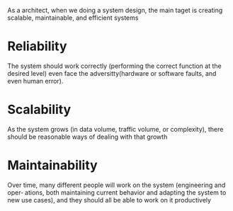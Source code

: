 As a architect, when we doing a system design, the main taget is creating scalable, maintainable, and efficient systems

# Reliability

The system should work correctly (performing the correct function at the desired level) even face the
adversitty(hardware or software faults, and even human error).

# Scalability

As the system grows (in data volume, traffic volume, or complexity), there should be reasonable ways of dealing with
that growth

# Maintainability

Over time, many different people will work on the system (engineering and oper‐ ations, both maintaining current
behavior and adapting the system to new use cases), and they should all be able to work on it productively

